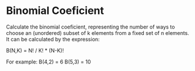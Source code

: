 # Binomial Coeficient

Calculate the binomial coeficient, representing the number of ways to choose an (unordered) subset of k elements from a fixed set of n elements. It can be calculated by the expression:

B(N,K) = N! / K! * (N-K)!

For example:
B(4,2) = 6
B(5,3) = 10
